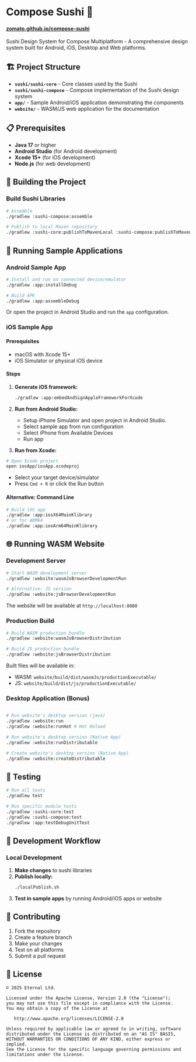 # Compose Sushi 🍣
#### [zomato.github.io/compose-sushi](https://zomato.github.io/compose-sushi)
Sushi Design System for Compose Multiplatform - A comprehensive design system built for Android,
iOS, Desktop and Web platforms.

## 🏗️ Project Structure

- **`sushi/sushi-core`** - Core classes used by the Sushi
- **`sushi/sushi-compose`** - Compose implementation of the Sushi design system
- **`app/`** - Sample Android/iOS application demonstrating the components
- **`website/`** - WASM/JS web application for the documentation

## 📋 Prerequisites

- **Java 17** or higher
- **Android Studio** (for Android development)
- **Xcode 15+** (for iOS development)
- **Node.js** (for web development)

## 🔧 Building the Project

### Build Sushi Libraries

```bash
# Assemble
./gradlew :sushi-compose:assemble

# Publish to local Maven repository
./gradlew :sushi-core:publishToMavenLocal :sushi-compose:publishToMavenLocal
```

## 📱 Running Sample Applications

### Android Sample App

```bash
# Install and run on connected device/emulator
./gradlew :app:installDebug

# Build APK
./gradlew :app:assembleDebug
```

Or open the project in Android Studio and run the `app` configuration.

### iOS Sample App

#### Prerequisites

- macOS with Xcode 15+
- iOS Simulator or physical iOS device

#### Steps

1. **Generate iOS framework:**
   ```bash
   ./gradlew :app:embedAndSignAppleFrameworkForXcode
   ```

2. **Run from Android Studio:**
   - Setup iPhone Simulator and open project in Android Studio.
   - Select sample app from run configuration
   - Select iPhone from Available Devices
   - Run app

3.  **Run from Xcode:**
   ```bash
   # Open Xcode project
   open iosApp/iosApp.xcodeproj
   ```
   - Select your target device/simulator
   - Press `Cmd + R` or click the Run button
    

#### Alternative: Command Line

```bash
# Build iOS app
./gradlew :app:iosX64MainKlibrary
# or for ARM64
./gradlew :app:iosArm64MainKlibrary
```

## 🌐 Running WASM Website

### Development Server

```bash
# Start WASM development server
./gradlew :website:wasmJsBrowserDevelopmentRun

# Alternative: JS version
./gradlew :website:jsBrowserDevelopmentRun
```

The website will be available at `http://localhost:8080`

### Production Build

```bash
# Build WASM production bundle
./gradlew :website:wasmJsBrowserDistribution

# Build JS production bundle  
./gradlew :website:jsBrowserDistribution
```

Built files will be available in:

- WASM: `website/build/dist/wasmJs/productionExecutable/`
- JS: `website/build/dist/js/productionExecutable/`

### Desktop Application (Bonus)

```bash

# Run website's desktop version (java)
./gradlew :website:run
./gradlew :website:runHot # Hot Reload

# Run website's desktop version (Native App)
./gradlew :website:runDistributable

# Create website's desktop version (Native App)
./gradlew :website:createDistributable
```

## 🧪 Testing

```bash
# Run all tests
./gradlew test

# Run specific module tests
./gradlew :sushi-core:test
./gradlew :sushi-compose:test
./gradlew :app:testDebugUnitTest
```

## 🔄 Development Workflow

### Local Development

1. **Make changes** to sushi libraries
2. **Publish locally:**
   ```bash
   ./localPublish.sh
   ```
3. **Test in sample apps** by running Android/iOS apps or website

## 🤝 Contributing

1. Fork the repository
2. Create a feature branch
3. Make your changes
4. Test on all platforms
5. Submit a pull request

## 📄 License
```
© 2025 Eternal Ltd.

Licensed under the Apache License, Version 2.0 (the "License");
you may not use this file except in compliance with the License.
You may obtain a copy of the License at

   http://www.apache.org/licenses/LICENSE-2.0

Unless required by applicable law or agreed to in writing, software
distributed under the License is distributed on an "AS IS" BASIS,
WITHOUT WARRANTIES OR CONDITIONS OF ANY KIND, either express or implied.
See the License for the specific language governing permissions and
limitations under the License.
```
